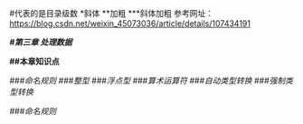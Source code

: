 #代表的是目录级数
*斜体
**加粗
***斜体加粗
参考网址：https://blog.csdn.net/weixin_45073036/article/details/107434191

***#第三章 处理数据***

**##本章知识点**

*###命名规则*
*###整型*
*###浮点型*
*###算术运算符*
*###自动类型转换*
*###强制类型转换*

*###命名规则*


